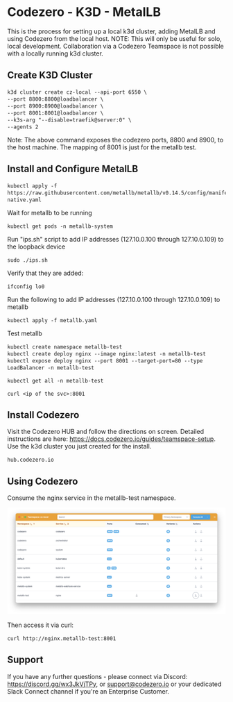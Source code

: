 # Codezero - K3D - MetalLB

This is the process for setting up a local k3d cluster, adding MetalLB and using Codezero from the local host.
NOTE: This will only be useful for solo, local development. Collaboration via a Codezero Teamspace is not possible with a locally running k3d cluster.

## Create K3D Cluster

```
k3d cluster create cz-local --api-port 6550 \
--port 8800:8800@loadbalancer \
--port 8900:8900@loadbalancer \
--port 8001:8001@loadbalancer \
--k3s-arg "--disable=traefik@server:0" \
--agents 2
```
Note: The above command exposes the codezero ports, 8800 and 8900, to the host machine.  The mapping
of 8001 is just for the metallb test.

## Install and Configure MetalLB

```
kubectl apply -f https://raw.githubusercontent.com/metallb/metallb/v0.14.5/config/manifests/metallb-native.yaml
```

Wait for metallb to be running

```
kubectl get pods -n metallb-system
```

Run "ips.sh" script to add IP addresses (127.10.0.100 through 127.10.0.109) to the loopback device

```
sudo ./ips.sh
```

Verify that they are added:

```
ifconfig lo0
```

Run the following to add IP addresses (127.10.0.100 through 127.10.0.109) to metallb

```
kubectl apply -f metallb.yaml
```

Test metallb

```
kubectl create namespace metallb-test
kubectl create deploy nginx --image nginx:latest -n metallb-test
kubectl expose deploy nginx --port 8001 --target-port=80 --type LoadBalancer -n metallb-test
```

```
kubectl get all -n metallb-test
```

```
curl <ip of the svc>:8001
```

## Install Codezero

Visit the Codezero HUB and follow the directions on screen.  Detailed instructions are here: https://docs.codezero.io/guides/teamspace-setup. Use the k3d cluster you just created for the install.
```
hub.codezero.io
```

## Using Codezero

Consume the nginx service in the metallb-test namespace.  

![Codezero Service Catalog](assets/servicecatalog.png "Service Catalog")

Then access it via curl:

```
curl http://nginx.metallb-test:8001
```

## Support

If you have any further questions - please connect via Discord: https://discord.gg/wx3JkVjTPy, or support@codezero.io or your dedicated Slack Connect channel if you're an Enterprise Customer.
